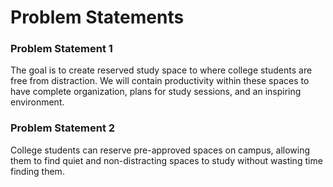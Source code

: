 # Problem Statements #

### Problem Statement 1 ###
The goal is to create reserved study space to where college students are free from distraction. We will contain productivity within these spaces to have complete organization, plans for study sessions, and an inspiring environment.

### Problem Statement 2 ###
College students can reserve pre-approved spaces on campus, allowing them to find quiet and non-distracting spaces to study without wasting time finding them.
